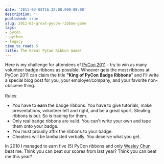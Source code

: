 ```yaml
---
date: '2011-03-08T16:32:00.000-08:00'
description: ''
published: true
slug: 2011-03-great-pycon-ribbon-game
tags:
- pycon
- python
- legacy
time_to_read: 5
title: The Great PyCon Ribbon Game!
---
```


Here is my challenge for attendees of <a href="http://us.pycon.org/">PyCon 2011</a> - try to win as many volunteer badge ribbons as possible. Whoever gets the most ribbons at PyCon 2011 can claim the title <b>"King of PyCon Badge Ribbons</b>" and I'll write a special blog post for you, your employer/company, and your favorite non-obscene thing.<br /><br />Rules:<br /><ul><li>You have to <b>earn</b> the badge ribbons. You have to give tutorials, make presentations, volunteer left and right, and be a great sport. Stealing ribbons is out. So is trading for them.</li><li>Only real badge ribbons are valid. You can't write your own and tape them onto your badge.</li><li>You must proudly affix the ribbons to your badge.</li><li>Cheaters will be lambasted verbally. You deserve what you get.</li></ul>In 2010 I managed to earn five (5) PyCon ribbons and only <a href="http://us.pycon.org/2011/speaker/profile/151/">Wesley Chun</a> beat me. Think you can beat our scores from last year? Think you can beat me this year?